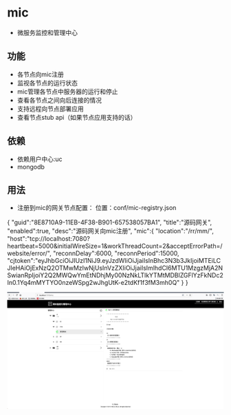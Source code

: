 
# mic

- 微服务监控和管理中心

## 功能
- 各节点向mic注册
- 监视各节点的运行状态
- mic管理各节点中服务器的运行和停止
- 查看各节点之间向后连接的情况
- 支持远程向节点部署应用
- 查看节点stub api（如果节点应用支持的话）

## 依赖
- 依赖用户中心:uc
- mongodb

## 用法
- 注册到mic的网关节点配置：
 位置：conf/mic-registry.json
 
{
	"guid":"8E8710A9-11EB-4F38-B901-657538057BA1",
	"title":"源码网关",
	"enabled":true,
	"desc":"源码网关向mic注册",
	"mic":{
		"location":"/rr/mm/",
		"host":"tcp://localhost:7080?heartbeat=5000&initialWireSize=1&workThreadCount=2&acceptErrorPath=/website/error/",
		"reconnDelay":6000,
		"reconnPeriod":15000,
		"cjtoken":"eyJhbGciOiJIUzI1NiJ9.eyJzdWIiOiJjaiIsInBhc3N3b3JkIjoiMTEiLCJleHAiOjExNzQ2OTMwMzIwNjUsInVzZXIiOiJjaiIsImlhdCI6MTU1MzgzMjA2NSwianRpIjoiY2Q2MWQwYmEtNDhjMy00NzNkLTlkYTMtMDBlZGFlYzFkNDc2In0.1Yq4mMYTYO0nzeWSpg2wJhgUtK-e2tdKf1f3fM3mh0Q"
	}
}


![主页面](https://github.com/carocean/cj.studio.mic/blob/master/documents/img/mic.png)